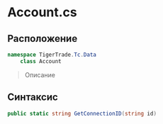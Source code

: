 
# Account.cs
## Расположение
```csharp
namespace TigerTrade.Tc.Data  
    class Account
```

> Описание

## Синтаксис
```csharp
public static string GetConnectionID(string id)
```
